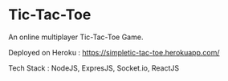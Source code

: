 # Tic-Tac-Toe

An online multiplayer Tic-Tac-Toe Game.

Deployed on Heroku : https://simpletic-tac-toe.herokuapp.com/

Tech Stack : NodeJS, ExpresJS, Socket.io, ReactJS
